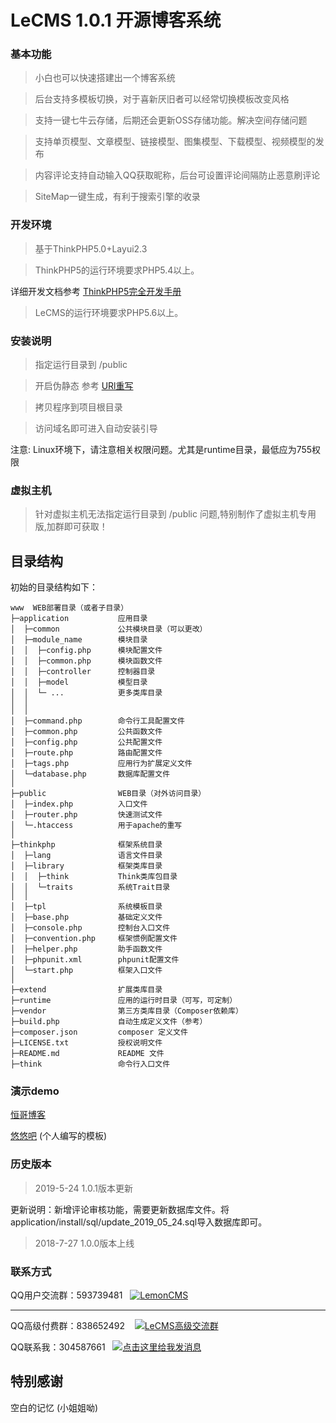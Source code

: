 LeCMS 1.0.1 开源博客系统
====================

### 基本功能
> 小白也可以快速搭建出一个博客系统

> 后台支持多模板切换，对于喜新厌旧者可以经常切换模板改变风格

> 支持一键七牛云存储，后期还会更新OSS存储功能。解决空间存储问题

> 支持单页模型、文章模型、链接模型、图集模型、下载模型、视频模型的发布

> 内容评论支持自动输入QQ获取昵称，后台可设置评论间隔防止恶意刷评论

> SiteMap一键生成，有利于搜索引擎的收录

### 开发环境

> 基于ThinkPHP5.0+Layui2.3

> ThinkPHP5的运行环境要求PHP5.4以上。

详细开发文档参考 [ThinkPHP5完全开发手册](http://www.kancloud.cn/manual/thinkphp5)

> LeCMS的运行环境要求PHP5.6以上。


### 安装说明

> 指定运行目录到 /public

> 开启伪静态  参考 [URl重写](https://www.kancloud.cn/manual/thinkphp5/177576)

> 拷贝程序到项目根目录

> 访问域名即可进入自动安装引导 

注意: Linux环境下，请注意相关权限问题。尤其是runtime目录，最低应为755权限

### 虚拟主机

> 针对虚拟主机无法指定运行目录到 /public 问题,特别制作了虚拟主机专用版,加群即可获取！


## 目录结构

初始的目录结构如下：

~~~
www  WEB部署目录（或者子目录）
├─application           应用目录
│  ├─common             公共模块目录（可以更改）
│  ├─module_name        模块目录
│  │  ├─config.php      模块配置文件
│  │  ├─common.php      模块函数文件
│  │  ├─controller      控制器目录
│  │  ├─model           模型目录
│  │  └─ ...            更多类库目录
│  │  
│  │
│  ├─command.php        命令行工具配置文件
│  ├─common.php         公共函数文件
│  ├─config.php         公共配置文件
│  ├─route.php          路由配置文件
│  ├─tags.php           应用行为扩展定义文件
│  └─database.php       数据库配置文件
│
├─public                WEB目录（对外访问目录）
│  ├─index.php          入口文件
│  ├─router.php         快速测试文件
│  └─.htaccess          用于apache的重写
│
├─thinkphp              框架系统目录
│  ├─lang               语言文件目录
│  ├─library            框架类库目录
│  │  ├─think           Think类库包目录
│  │  └─traits          系统Trait目录
│  │
│  ├─tpl                系统模板目录
│  ├─base.php           基础定义文件
│  ├─console.php        控制台入口文件
│  ├─convention.php     框架惯例配置文件
│  ├─helper.php         助手函数文件
│  ├─phpunit.xml        phpunit配置文件
│  └─start.php          框架入口文件
│
├─extend                扩展类库目录
├─runtime               应用的运行时目录（可写，可定制）
├─vendor                第三方类库目录（Composer依赖库）
├─build.php             自动生成定义文件（参考）
├─composer.json         composer 定义文件
├─LICENSE.txt           授权说明文件
├─README.md             README 文件
├─think                 命令行入口文件
~~~

### 演示demo

[恒哥博客](https://www.qq123.xin/)

[悠悠吧](https://www.usuuu.com/) (个人编写的模板)

### 历史版本

> 2019-5-24   1.0.1版本更新
  
  <p>更新说明：新增评论审核功能，需要更新数据库文件。将application/install/sql/update_2019_05_24.sql导入数据库即可。</p>

> 2018-7-27   1.0.0版本上线


### 联系方式

<p>QQ用户交流群：593739481&nbsp;&nbsp;
    <a target="_blank" href="//shang.qq.com/wpa/qunwpa?idkey=f79768a1be482c1e32132b71dacaf15b0806c85f848ec719cfb4a4d3581e0027"><img border="0" src="//pub.idqqimg.com/wpa/images/group.png" alt="LemonCMS" title="LemonCMS"></a>
</p>
<hr>
<p>QQ高级付费群：838652492&nbsp;&nbsp;&nbsp;
    <a target="_blank" href="//shang.qq.com/wpa/qunwpa?idkey=b32cbc8133893701665619389d7d5b6072e3a8916e1597b4c79fd5a7451e6b46"><img border="0" src="//pub.idqqimg.com/wpa/images/group.png" alt="LeCMS高级交流群" title="LeCMS高级交流群"></a>
</p>
<p>QQ联系我：304587661&nbsp;&nbsp;
   <a target="_blank" href="http://wpa.qq.com/msgrd?v=3&uin=304587661&site=qq&menu=yes"><img border="0" src="http://wpa.qq.com/pa?p=2:304587661:51" alt="点击这里给我发消息" title="点击这里给我发消息"/></a>
</p> 

## 特别感谢

空白的记忆 (小姐姐呦)


